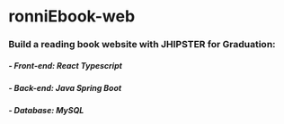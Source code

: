<h1>ronniEbook-web</h1>
<h3>Build a reading book website with JHIPSTER for Graduation: </h3>
<h5>- Front-end: React Typescript</h5>
<h5>- Back-end: Java Spring Boot </h5>
<h5>- Database: MySQL</h5>
